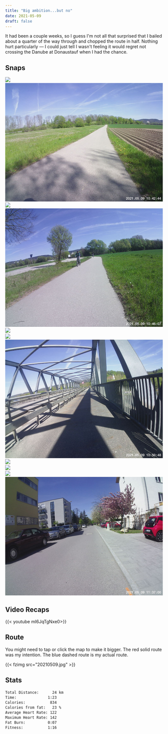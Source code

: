 ```yaml
---
title: "Big ambition...but no"
date: 2021-05-09
draft: false
---
```


It had been a couple weeks, so I guess I'm not all that surprised that I bailed about a quarter of the way through and chopped the route in half.  Nothing hurt particularly &mdash; I could just tell I wasn't feeling it would regret not crossing the Danube at Donaustauf when I had the chance. 



## Snaps


![](./snaps/IMG_20210509_104140490_HDR_s.jpg)  
![](./snaps/IMG210509-104244F.JPG)  
![](./snaps/IMG_20210509_104549329_s.jpg)  
![](./snaps/IMG210509-104607F.JPG)  
![](./snaps/IMG_20210509_104813988_s.jpg)  
![](./snaps/IMG_20210509_105003464_s.jpg)  
![](./snaps/IMG210509-105048F.JPG)  
![](./snaps/IMG_20210509_105739257_s.jpg)  
![](./snaps/IMG_20210509_112003418_s.jpg)  
![](./snaps/IMG_20210509_112020543_BURST000_COVER_TOP_s.jpg)  
![](./snaps/IMG210509-113700F.JPG)  

## Video Recaps

{{< youtube mI6JqTgNxe0>}}

## Route
You might need to tap or click the map to make it bigger.  The red solid route was my intention.  The blue dashed route is my actual route.  

{{< fzimg src="20210509.jpg" >}}

## Stats

```
Total Distance:      24 km 
Time:              1:23 
Calories:           834
Calories from fat:   23 %
Average Heart Rate: 122 
Maximum Heart Rate: 142 
Fat Burn:          0:07  
Fitness:           1:16 
```

